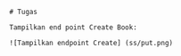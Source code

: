     # Tugas

    Tampilkan end point Create Book:

    ![Tampilkan endpoint Create] (ss/put.png)
    
